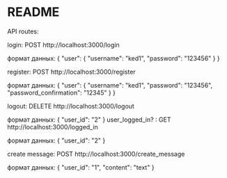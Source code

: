 # README

API routes:

login: POST http://localhost:3000/login

формат данных:
          {
          "user":
               {
                 "username": "ked1",
                 "password": "123456"
               }
          }               


register: POST http://localhost:3000/register

формат данных:
         {
          "user":
              {
                "username": "ked1",
                "password": "123456",     
                "password_confirmation": "12345"
              }
         }    

logout: DELETE http://localhost:3000/logout

формат данных:
         {
           "user_id": "2"
         }
user_logged_in? : GET http://localhost:3000/logged_in

формат данных:
        {
          "user_id": "2"
        }

create message: POST http://localhost:3000/create_message

формат данных:
       {
         "user_id": "1",
         "content": "text"
       }
